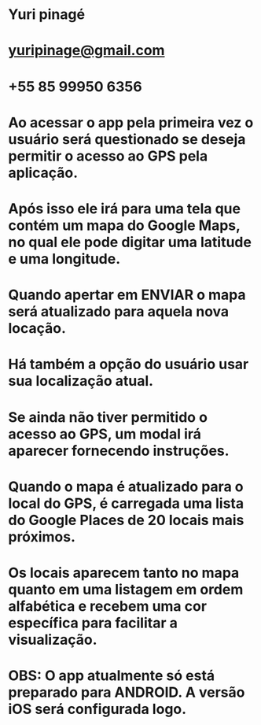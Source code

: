 #
#  Yuri pinagé
#  yuripinage@gmail.com
#  +55 85 99950 6356
#
#  Ao acessar o app pela primeira vez o usuário será questionado se deseja permitir o acesso ao GPS pela aplicação.
#
#  Após isso ele irá para uma tela que contém um mapa do Google Maps, no qual ele pode digitar uma latitude e uma longitude.
#  Quando apertar em ENVIAR o mapa será atualizado para aquela nova locação.
#
#  Há também a opção do usuário usar sua localização atual.
#  Se ainda não tiver permitido o acesso ao GPS, um modal irá aparecer fornecendo instruções.
#
#  Quando o mapa é atualizado para o local do GPS, é carregada uma lista do Google Places de 20 locais mais próximos.
#  Os locais aparecem tanto no mapa quanto em uma listagem em ordem alfabética e recebem uma cor específica para facilitar a visualização.
#
#  OBS: O app atualmente só está preparado para ANDROID. A versão iOS será configurada logo.
#
